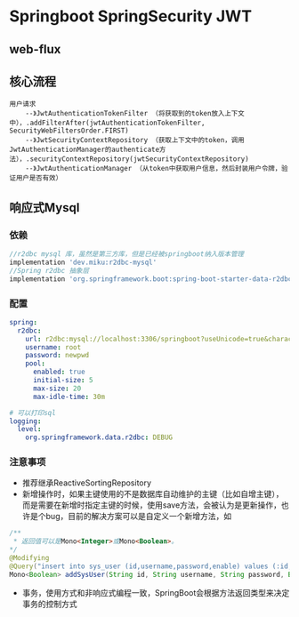 # Springboot SpringSecurity JWT
## web-flux

## 核心流程
```
用户请求
    --》JwtAuthenticationTokenFilter （将获取到的token放入上下文中），.addFilterAfter(jwtAuthenticationTokenFilter, SecurityWebFiltersOrder.FIRST)
    --》JwtSecurityContextRepository （获取上下文中的token，调用JwtAuthenticationManager的authenticate方法），.securityContextRepository(jwtSecurityContextRepository)
    --》JwtAuthenticationManager （从token中获取用户信息，然后封装用户令牌，验证用户是否有效）
```

## 响应式Mysql
### 依赖
```gradle
//r2dbc mysql 库，虽然是第三方库，但是已经被springboot纳入版本管理
implementation 'dev.miku:r2dbc-mysql'
//Spring r2dbc 抽象层
implementation 'org.springframework.boot:spring-boot-starter-data-r2dbc'
```

### 配置
```yaml
spring:
  r2dbc:
    url: r2dbc:mysql://localhost:3306/springboot?useUnicode=true&characterEncoding=utf-8&useTimezone=true&serverTimezone=GMT%2B8
    username: root
    password: newpwd
    pool:
      enabled: true
      initial-size: 5
      max-size: 20
      max-idle-time: 30m

# 可以打印sql
logging:
  level:
    org.springframework.data.r2dbc: DEBUG
```

### 注意事项
* 推荐继承ReactiveSortingRepository
* 新增操作时，如果主键使用的不是数据库自动维护的主键（比如自增主键），而是需要在新增时指定主键的时候，使用save方法，会被认为是更新操作，也许是个bug，目前的解决方案可以是自定义一个新增方法，如
```java
/**
 * 返回值可以是Mono<Integer>或Mono<Boolean>。
*/
@Modifying
@Query("insert into sys_user (id,username,password,enable) values (:id,:username,:password,:enable)")
Mono<Boolean> addSysUser(String id, String username, String password, Boolean enable);
```
* 事务，使用方式和非响应式编程一致，SpringBoot会根据方法返回类型来决定事务的控制方式

